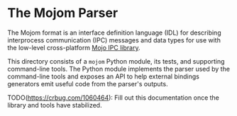 # The Mojom Parser

The Mojom format is an interface definition language (IDL) for describing
interprocess communication (IPC) messages and data types for use with the
low-level cross-platform
[Mojo IPC library](https://chromium.googlesource.com/chromium/src/+/master/mojo/public/c/system/README.md).

This directory consists of a `mojom` Python module, its tests, and supporting
command-line tools. The Python module implements the parser used by the
command-line tools and exposes an API to help external bindings generators emit
useful code from the parser's outputs.

TODO(https://crbug.com/1060464): Fill out this documentation once the library
and tools have stabilized.

